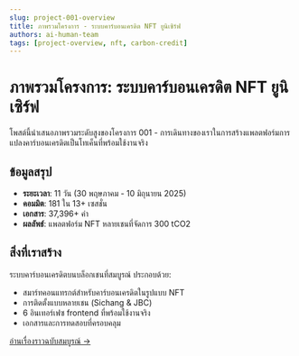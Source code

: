 ```yaml
---
slug: project-001-overview
title: ภาพรวมโครงการ - ระบบคาร์บอนเครดิต NFT ยูนิเซิร์ฟ
authors: ai-human-team
tags: [project-overview, nft, carbon-credit]
---
```


# ภาพรวมโครงการ: ระบบคาร์บอนเครดิต NFT ยูนิเซิร์ฟ

โพสต์นี้นำเสนอภาพรวมระดับสูงของโครงการ 001 - การเดินทางของเราในการสร้างแพลตฟอร์มการแปลงคาร์บอนเครดิตเป็นโทเค็นที่พร้อมใช้งานจริง

<!--truncate-->

## ข้อมูลสรุป

- **ระยะเวลา**: 11 วัน (30 พฤษภาคม - 10 มิถุนายน 2025)
- **คอมมิต**: 181 ใน 13+ เซสชั่น
- **เอกสาร**: 37,396+ คำ
- **ผลลัพธ์**: แพลตฟอร์ม NFT หลายเชนที่จัดการ 300 tCO2

## สิ่งที่เราสร้าง

ระบบคาร์บอนเครดิตบนบล็อกเชนที่สมบูรณ์ ประกอบด้วย:
- สมาร์ทคอนแทรกต์สำหรับคาร์บอนเครดิตในรูปแบบ NFT
- การติดตั้งแบบหลายเชน (Sichang & JBC)
- 6 อินเทอร์เฟซ frontend ที่พร้อมใช้งานจริง
- เอกสารและการทดสอบที่ครอบคลุม

[อ่านเรื่องราวฉบับสมบูรณ์ →](/blog/ai-human-collaboration-story)